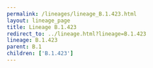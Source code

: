 ```yaml
---
permalink: /lineages/lineage_B.1.423.html
layout: lineage_page
title: Lineage B.1.423
redirect_to: ../lineage.html?lineage=B.1.423
lineage: B.1.423
parent: B.1
children: ['B.1.423']
---
```

